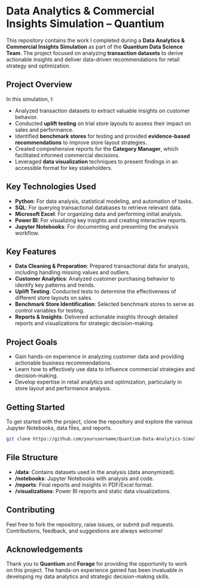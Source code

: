 # Data Analytics & Commercial Insights Simulation – Quantium

This repository contains the work I completed during a **Data Analytics & Commercial Insights Simulation** as part of the **Quantium Data Science Team**. The project focused on analyzing **transaction datasets** to derive actionable insights and deliver data-driven recommendations for retail strategy and optimization.

## Project Overview

In this simulation, I:

- Analyzed transaction datasets to extract valuable insights on customer behavior.
- Conducted **uplift testing** on trial store layouts to assess their impact on sales and performance.
- Identified **benchmark stores** for testing and provided **evidence-based recommendations** to improve store layout strategies.
- Created comprehensive reports for the **Category Manager**, which facilitated informed commercial decisions.
- Leveraged **data visualization** techniques to present findings in an accessible format for key stakeholders.

## Key Technologies Used

- **Python**: For data analysis, statistical modeling, and automation of tasks.
- **SQL**: For querying transactional databases to retrieve relevant data.
- **Microsoft Excel**: For organizing data and performing initial analysis.
- **Power BI**: For visualizing key insights and creating interactive reports.
- **Jupyter Notebooks**: For documenting and presenting the analysis workflow.

## Key Features

- **Data Cleaning & Preparation**: Prepared transactional data for analysis, including handling missing values and outliers.
- **Customer Analytics**: Analyzed customer purchasing behavior to identify key patterns and trends.
- **Uplift Testing**: Conducted tests to determine the effectiveness of different store layouts on sales.
- **Benchmark Store Identification**: Selected benchmark stores to serve as control variables for testing.
- **Reports & Insights**: Delivered actionable insights through detailed reports and visualizations for strategic decision-making.

## Project Goals

- Gain hands-on experience in analyzing customer data and providing actionable business recommendations.
- Learn how to effectively use data to influence commercial strategies and decision-making.
- Develop expertise in retail analytics and optimization, particularly in store layout and performance analysis.

## Getting Started

To get started with the project, clone the repository and explore the various Jupyter Notebooks, data files, and reports.

```bash
git clone https://github.com/yourusername/Quantium-Data-Analytics-Simulation.git
```

## File Structure

- **/data**: Contains datasets used in the analysis (data anonymized).
- **/notebooks**: Jupyter Notebooks with analysis and code.
- **/reports**: Final reports and insights in PDF/Excel format.
- **/visualizations**: Power BI reports and static data visualizations.

## Contributing

Feel free to fork the repository, raise issues, or submit pull requests. Contributions, feedback, and suggestions are always welcome!

## Acknowledgements

Thank you to **Quantium** and **Forage** for providing the opportunity to work on this project. The hands-on experience gained has been invaluable in developing my data analytics and strategic decision-making skills.

